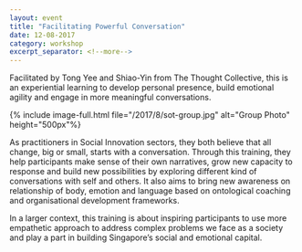 ```yaml
---
layout: event
title: "Facilitating Powerful Conversation"
date: 12-08-2017
category: workshop
excerpt_separator: <!--more-->
---
```

Facilitated by Tong Yee and Shiao-Yin from The Thought Collective, this is an experiential learning to develop personal presence, build emotional agility and engage in more meaningful conversations. 

<!--more-->
{% include image-full.html file="/2017/8/sot-group.jpg" alt="Group Photo" height="500px"%}

As practitioners in Social Innovation sectors, they both believe that all change, big or small, starts with a conversation. Through this training, they help participants make sense of their own narratives, grow new capacity to response and build new possibilities by exploring different kind of conversations with self and others. It also aims to bring new awareness on relationship of body, emotion and language based on ontological coaching and organisational development frameworks. 

In a larger context, this training is about inspiring participants to use more empathetic approach to address complex problems we face as a society and play a part in building Singapore’s social and emotional capital. 

